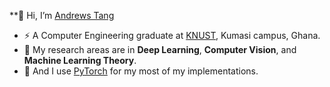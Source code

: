 **👋 Hi, I’m [Andrews Tang](https://www.linkedin.com/in/andrews-tang7225/)
- :zap: A Computer Engineering graduate at [KNUST](https://www.knust.edu.gh/), Kumasi campus, Ghana.
- 👀 My research areas are in **Deep Learning**, **Computer Vision**, and **Machine Learning Theory**.
- 🌱 And I use [PyTorch](https://pytorch.org/get-started/locally/) for my most of my implementations.
<!-- - 📫 How to reach me :  -->

<!---
atang277/atang277 is a ✨ special ✨ repository because its `README.md` (this file) appears on your GitHub profile.
You can click the Preview link to take a look at your changes.
--->
